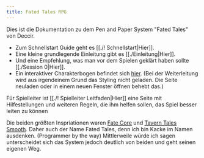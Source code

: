 ```yaml
---
title: Fated Tales RPG
---
```


Dies ist die Dokumentation zu dem Pen and Paper System "Fated Tales" von Deccir.

- Zum Schnellstart Guide geht es [[./! Schnellstart|Hier]].
- Eine kleine grundlegende Einleitung gibt es [[./Einleitung|Hier]].
- Und eine Empfehlung, was man vor dem Spielen geklärt haben sollte [[./Session 0|Hier]].
- Ein interaktiver Charakterbogen befindet sich [hier](https://deccir.github.io/FatedTalesCharacterSheet/index.html). (Bei der Weiterleitung wird aus irgendeinem Grund das Styling nicht geladen. Die Seite neuladen oder in einem neuen Fenster öffnen behebt das.)

Für Spielleiter ist [[./! Spielleiter Leitfaden|Hier]] eine Seite mit Hilfestellungen und weiteren Regeln, die ihm helfen sollen, das Spiel besser leiten zu können



Die beiden größten Inspriationen waren [Fate Core](https://fate-srd.com/fate-core) und [Tavern Tales Smooth](https://smoothrpg.wordpress.com/).
Daher auch der Name Fated Tales, denn ich bin Kacke im Namen ausdenken. (Programmer by the way)
Mittlerweile würde ich sagen unterscheidet sich das System jedoch deutlich von beiden und geht seinen eigenen Weg.